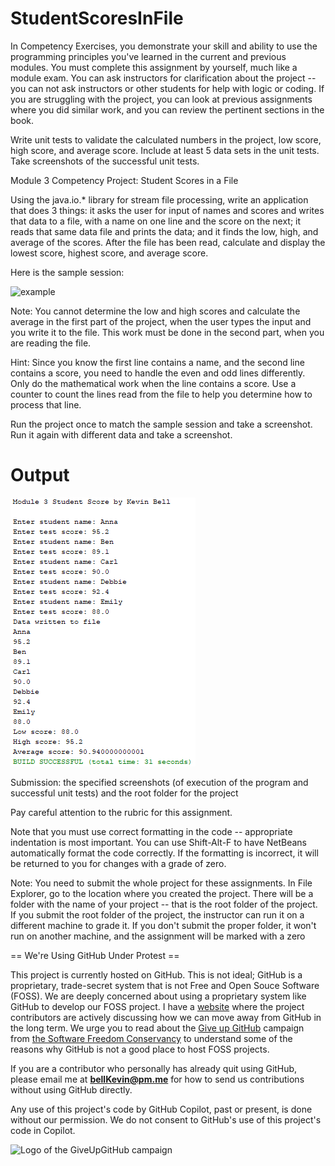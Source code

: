 # StudentScoresInFile

In Competency Exercises, you demonstrate your skill and ability to use the programming principles you've learned in the current and previous modules. You must complete this assignment by yourself, much like a module exam. You can ask instructors for clarification about the project -- you can not ask instructors or other students for help with logic or coding. If you are struggling with the project, you can look at previous assignments where you did similar work, and you can review the pertinent sections in the book.

 

Write unit tests to validate the calculated numbers in the project, low score, high score, and average score. Include at least 5 data sets in the unit tests. Take screenshots of the successful unit tests.

 

Module 3 Competency Project: Student Scores in a File

Using the java.io.* library for stream file processing, write an application that does 3 things: it asks the user for input of names and scores and writes that data to a file, with a name on one line and the score on the next; it reads that same data file and prints the data; and it finds the low, high, and average of the scores. After the file has been read, calculate and display the lowest score, highest score, and average score.

Here is the sample session:

![example](https://github.com/bell-kevin/StudentScoresInFile/blob/main/m3-2220-studentScores.PNG)

Note: You cannot determine the low and high scores and calculate the average in the first part of the project, when the user types the input and you write it to the file. This work must be done in the second part, when you are reading the file.

Hint: Since you know the first line contains a name, and the second line contains a score, you need to handle the even and odd lines differently. Only do the mathematical work when the line contains a score. Use a counter to count the lines read from the file to help you determine how to process that line.

Run the project once to match the sample session and take a screenshot. Run it again with different data and take a screenshot.

 # Output
 
 ![output](https://github.com/bell-kevin/Mod3StudentScoresInFile/blob/main/sendHelp.PNG)

Submission: the specified screenshots (of execution of the program and successful unit tests) and the root folder for the project

 

Pay careful attention to the rubric for this assignment.

Note that you must use correct formatting in the code -- appropriate indentation is most important. You can use Shift-Alt-F to have NetBeans automatically format the code correctly. If the formatting is incorrect, it will be returned to you for changes with a grade of zero.

Note: You need to submit the whole project for these assignments. In File Explorer, go to the location where you created the project. There will be a folder with the name of your project -- that is the root folder of the project.  If you submit the root folder of the project, the instructor can run it on a different machine to grade it. If you don't submit the proper folder, it won't run on another machine, and the assignment will be marked with a zero

== We're Using GitHub Under Protest ==

This project is currently hosted on GitHub.  This is not ideal; GitHub is a
proprietary, trade-secret system that is not Free and Open Souce Software
(FOSS).  We are deeply concerned about using a proprietary system like GitHub
to develop our FOSS project. I have a [website](https://bellKevin.me) where the
project contributors are actively discussing how we can move away from GitHub
in the long term.  We urge you to read about the [Give up GitHub](https://GiveUpGitHub.org) campaign 
from [the Software Freedom Conservancy](https://sfconservancy.org) to understand some of the reasons why GitHub is not 
a good place to host FOSS projects.

If you are a contributor who personally has already quit using GitHub, please
email me at **bellKevin@pm.me** for how to send us contributions without
using GitHub directly.

Any use of this project's code by GitHub Copilot, past or present, is done
without our permission.  We do not consent to GitHub's use of this project's
code in Copilot.

![Logo of the GiveUpGitHub campaign](https://sfconservancy.org/img/GiveUpGitHub.png)
